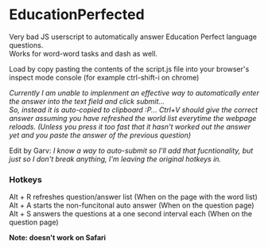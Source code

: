 # EducationPerfected
Very bad JS userscript to automatically answer Education Perfect language questions.  
Works for word-word tasks and dash as well.  

Load by copy pasting the contents of the script.js file into your browser's inspect mode console (for example ctrl-shift-i on chrome)


*Currently I am unable to implenment an effective way to automatically enter the answer into the text field and click submit...  
So, instead it is auto-copied to clipboard :P... Ctrl+V should give the correct answer assuming you have refreshed the world list everytime the webpage reloads. (Unless you press it too fast that it hasn't worked out the answer yet and you paste the answer of the previous question)* 

Edit by Garv:
*I know a way to auto-submit so I'll add that fucntionality, but just so I don't break anything, I'm leaving the original hotkeys in.*

### Hotkeys
Alt + R refreshes question/answer list (When on the page with the word list)  
Alt + A starts the non-funcitonal auto answer (When on the question page)
Alt + S answers the questions at a one second interval each (When on the question page)

**Note: doesn't work on Safari**
